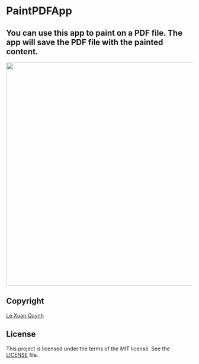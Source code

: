 # PaintPDFApp

## You can use this app to paint on a PDF file. The app will save the PDF file with the painted content.

<img src="image/image.png" width="600">

## Copyright
[Le Xuan Quynh](https://github.com/lexuanquynh)

## License
This project is licensed under the terms of the MIT license. See the [LICENSE](LICENSE) file.